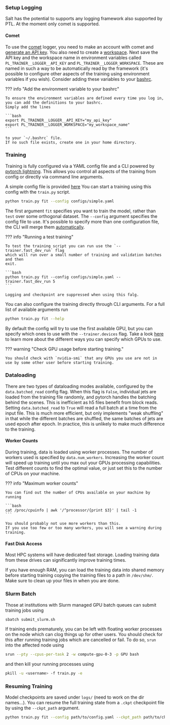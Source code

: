

### Setup Logging

Salt has the potential to supports any logging framework also supported by PTL.
At the moment only comet is supported.

#### Comet

To use the [comet](https://www.comet.ml/) logger, you need to make an account with comet and [generate an API key](https://www.comet.ml/docs/quick-start/#getting-your-comet-api-key).
You also need to create a [workspace](https://www.comet.ml/docs/user-interface/#workspaces).
Next save the API key and the workspace name in environment variables called `PL_TRAINER__LOGGER__API_KEY` and `PL_TRAINER__LOGGER_WORKSPACE`.
These are named in such a way to be automatically read by the framework (it's possible to configure other aspects of the training using environment variables if you wish).
Consider adding these variables to your [bashrc](https://www.journaldev.com/41479/bashrc-file-in-linux).

??? info "Add the environment variable to your bashrc"

    To ensure the environment variables are defined every time you log in,
    you can add the definitions to your bashrc.
    Simply add the lines

    ```bash
    export PL_TRAINER__LOGGER__API_KEY="my_api_key"
    export PL_TRAINER__LOGGER_WORKSPACE="my_workspace_name"
    ```

    to your `~/.bashrc` file.
    If no such file exists, create one in your home directory.



### Training

Training is fully configured via a YAML config file and a CLI powered by [pytorch lightning](https://pytorch-lightning.readthedocs.io/en/latest/cli/lightning_cli.html#lightning-cli).
This allows you control all aspects of the training from config or directly via command line arguments.

A simple config file is provided [here]({{repo_url}}-/blob/main/salt/configs/simple.yaml)
You can start a training using this config with the `train.py` script.

```bash
python train.py fit --config configs/simple.yaml
```

The first argument `fit` specifies you want to train the model, rather than `test` over some orthogonal dataset.
The `--config` argument specifies the config file to use.
It's possible to specify more than one configuration file, the CLI will merge them [automatically](https://pytorch-lightning.readthedocs.io/en/latest/cli/lightning_cli_advanced.html#compose-yaml-files).

??? info "Running a test training"

    To test the training script you can run use the `--trainer.fast_dev_run` flag
    which will run over a small number of training and validation batches and then
    exit.

    ```bash
    python train.py fit --config configs/simple.yaml --trainer.fast_dev_run 5
    ```

    Logging and checkpoint are suppressed when using this falg.

You can also configure the training directly through CLI arguments.
For a full list of available arguments run

```bash
python train.py fit --help
```

By default the config will try to use the first available GPU, but
you can specify which ones to use with the `--trainer.devices` flag.
Take a look [here](https://pytorch-lightning.readthedocs.io/en/latest/accelerators/gpu_basic.html#train-on-multiple-gpus) to learn more about the different ways you can specify which GPUs to use.

??? warning "Check GPU usage before starting training."

    You should check with `nvidia-smi` that any GPUs you use are not in use by some other user before starting training.

### Dataloading

There are two types of dataloading modes available, configured by the `data.batched_read` config flag.
When this flag is `False`, individual jets are loaded from the training file randomly, and pytorch handles the batching behind the scenes.
This is inefficient as h5 files benefit from block reads.
Setting `data.batched_read` to `True` will read a full batch at a time from the input file.
This is much more efficient, but only implements "weak shuffling" in that while the different batches are shuffled, the same batches of jets are used epoch after epoch.
In practice, this is unlikely to make much difference to the training.

#### Worker Counts

During training, data is loaded using worker processes.
The number of workers used is specified by `data.num_workers`.
Increasing the worker count will speed up training until you max out your GPUs processing capabilities.
Test different counts to find the optimal value, or just set this to the number of CPUs on your machine.

??? info "Maximum worker counts"

    You can find out the number of CPUs available on your machine by running

    ```bash
    cat /proc/cpuinfo | awk '/^processor/{print $3}' | tail -1
    ```

    You should probably not use more workers than this.
    If you use too few or too many workers, you will see a warning during training.

#### Fast Disk Access

Most HPC systems will have dedicated fast storage. Loading training data from these drives can significantly improve training times.

If you have enough RAM, you can load the training data into shared memory before starting training copying the training files to a path in `/dev/shm/`. Make sure to clean up your files in when you are done.


### Slurm Batch

Those at institutions with Slurm managed GPU batch queues can submit training jobs using

```bash
sbatch submit_slurm.sh
```

If training ends prematurely, you can be left with floating worker processes on the node which can clog things up for other users.
You should check for this after running training jobs which are cancelled or fail.
To do so, `srun` into the affected node using

```bash
srun --pty --cpus-per-task 2 -w compute-gpu-0-3 -p GPU bash
```

and then kill your running processes using

```bash
pkill -u <username> -f train.py -e
```

### Resuming Training

Model checkpoints are saved under `logs/` (need to work on the dir names...).
You can resume the full training state from a `.ckpt` checkpoint file by using the `--ckpt_path` argument.

```bash
python train.py fit --config path/to/config.yaml --ckpt_path path/to/checkpoint.ckpt
```
